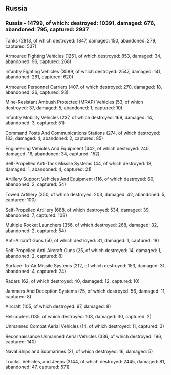 
 
 ## Russia
 
 ### Russia - 14799, of which: destroyed: 10391, damaged: 676, abandoned: 795, captured: 2937

 

 

 Tanks (2813, of which destroyed: 1847, damaged: 150, abandoned: 279, captured: 537)

 Armoured Fighting Vehicles (1251, of which destroyed: 853, damaged: 34, abandoned: 96, captured: 268)

 Infantry Fighting Vehicles (3589, of which destroyed: 2547, damaged: 141, abandoned: 281, captured: 620)

 Armoured Personnel Carriers (407, of which destroyed: 270, damaged: 18, abandoned: 26, captured: 93)

 Mine-Resistant Ambush Protected (MRAP) Vehicles (53, of which destroyed: 37, damaged: 5, abandoned: 1, captured: 10)

 Infantry Mobility Vehicles (237, of which destroyed: 169, damaged: 14, abandoned: 3, captured: 51)

 Command Posts And Communications Stations (274, of which destroyed: 183, damaged: 4, abandoned: 2, captured: 85)

 Engineering Vehicles And Equipment (442, of which destroyed: 240, damaged: 16, abandoned: 34, captured: 152)

 Self-Propelled Anti-Tank Missile Systems (44, of which destroyed: 18, damaged: 1, abandoned: 4, captured: 21)

 Artillery Support Vehicles And Equipment (116, of which destroyed: 60, abandoned: 2, captured: 54)

 Towed Artillery (350, of which destroyed: 203, damaged: 42, abandoned: 5, captured: 100)

 Self-Propelled Artillery (688, of which destroyed: 534, damaged: 39, abandoned: 7, captured: 108)

 Multiple Rocket Launchers (356, of which destroyed: 268, damaged: 32, abandoned: 2, captured: 54)

 Anti-Aircraft Guns (50, of which destroyed: 31, damaged: 1, captured: 18)

 Self-Propelled Anti-Aircraft Guns (25, of which destroyed: 14, damaged: 1, abandoned: 2, captured: 8)

 Surface-To-Air Missile Systems (212, of which destroyed: 153, damaged: 31, abandoned: 4, captured: 24)

 Radars (62, of which destroyed: 40, damaged: 12, captured: 10)

 Jammers And Deception Systems (75, of which destroyed: 56, damaged: 11, captured: 8)

 Aircraft (105, of which destroyed: 97, damaged: 8)

 Helicopters (135, of which destroyed: 103, damaged: 30, captured: 2)

 Unmanned Combat Aerial Vehicles (14, of which destroyed: 11, captured: 3)

 Reconnaissance Unmanned Aerial Vehicles (336, of which destroyed: 196, captured: 140)

 Naval Ships and Submarines (21, of which destroyed: 16, damaged: 5)

 Trucks, Vehicles, and Jeeps (3144, of which destroyed: 2445, damaged: 81, abandoned: 47, captured: 571)

